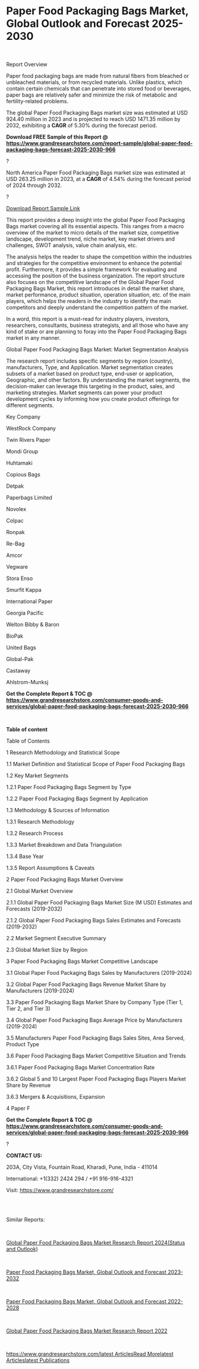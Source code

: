 <h1>Paper Food Packaging Bags Market, Global Outlook and Forecast 2025-2030</h1><br/><p>Report Overview</p>
 
 
 
 <p>Paper food packaging bags are made from natural fibers from bleached or unbleached materials, or from recycled materials. Unlike plastics, which contain certain chemicals that can penetrate into stored food or beverages, paper bags are relatively safer and minimize the risk of metabolic and fertility-related problems.</p>
 
 
 
 <p>The global Paper Food Packaging Bags market size was estimated at USD 924.40 million in 2023 and is projected to reach USD 1471.35 million by 2032, exhibiting a <strong>CAGR</strong> of 5.30% during the forecast period.</p>
 
 
 
 <div><b>Download FREE Sample of this Report @ <a href="https://www.grandresearchstore.com/report-sample/global-paper-food-packaging-bags-forecast-2025-2030-966">https://www.grandresearchstore.com/report-sample/global-paper-food-packaging-bags-forecast-2025-2030-966</a></b></div>
 
 
 
 <p>? </p>
 
 
 
 <p>North America Paper Food Packaging Bags market size was estimated at USD 263.25 million in 2023, at a <strong>CAGR</strong> of 4.54% during the forecast period of 2024 through 2032.</p>
 
 
 
 <p>? </p>
 
 
 
 <p><a href="https://www.grandresearchstore.com/mr-admin/report-sample/global-paper-food-packaging-bags-forecast-2025-2030-966">Download Report Sample Link</a></p>
 
 
 
 <p>This report provides a deep insight into the global Paper Food Packaging Bags market covering all its essential aspects. This ranges from a macro overview of the market to micro details of the market size, competitive landscape, development trend, niche market, key market drivers and challenges, SWOT analysis, value chain analysis, etc.</p>
 
 
 
 <p>The analysis helps the reader to shape the competition within the industries and strategies for the competitive environment to enhance the potential profit. Furthermore, it provides a simple framework for evaluating and accessing the position of the business organization. The report structure also focuses on the competitive landscape of the Global Paper Food Packaging Bags Market, this report introduces in detail the market share, market performance, product situation, operation situation, etc. of the main players, which helps the readers in the industry to identify the main competitors and deeply understand the competition pattern of the market.</p>
 
 
 
 <p>In a word, this report is a must-read for industry players, investors, researchers, consultants, business strategists, and all those who have any kind of stake or are planning to foray into the Paper Food Packaging Bags market in any manner.</p>
 
 
 
 <p>Global Paper Food Packaging Bags Market: Market Segmentation Analysis</p>
 
 
 
 <p>The research report includes specific segments by region (country), manufacturers, Type, and Application. Market segmentation creates subsets of a market based on product type, end-user or application, Geographic, and other factors. By understanding the market segments, the decision-maker can leverage this targeting in the product, sales, and marketing strategies. Market segments can power your product development cycles by informing how you create product offerings for different segments.</p>
 
 
 
 <p>Key Company</p>
 
 
 
 <p>WestRock Company</p>
 
 
 
 <p>Twin Rivers Paper</p>
 
 
 
 <p>Mondi Group</p>
 
 
 
 <p>Huhtamaki</p>
 
 
 
 <p>Copious Bags</p>
 
 
 
 <p>Detpak</p>
 
 
 
 <p>Paperbags Limited</p>
 
 
 
 <p>Novolex</p>
 
 
 
 <p>Colpac</p>
 
 
 
 <p>Ronpak</p>
 
 
 
 <p>Re-Bag</p>
 
 
 
 <p>Amcor</p>
 
 
 
 <p>Vegware</p>
 
 
 
 <p>Stora Enso</p>
 
 
 
 <p>Smurfit Kappa</p>
 
 
 
 <p>International Paper</p>
 
 
 
 <p>Georgia Pacific</p>
 
 
 
 <p>Welton Bibby & Baron</p>
 
 
 
 <p>BioPak</p>
 
 
 
 <p>United Bags</p>
 
 
 
 <p>Global-Pak</p>
 
 
 
 <p>Castaway</p>
 
 
 
 <p>Ahlstrom-Munksj</p>
 
 
 
 <div><b>Get the Complete Report & TOC @ <a href="https://www.grandresearchstore.com/consumer-goods-and-services/global-paper-food-packaging-bags-forecast-2025-2030-966">https://www.grandresearchstore.com/consumer-goods-and-services/global-paper-food-packaging-bags-forecast-2025-2030-966</a></b></div>
 
 
 
 <p><br />
 
 <b>Table of content</b></p>
 
 
 
 <p>Table of Contents<br />
 
 1 Research Methodology and Statistical Scope<br />
 
 1.1 Market Definition and Statistical Scope of Paper Food Packaging Bags<br />
 
 1.2 Key Market Segments<br />
 
 1.2.1 Paper Food Packaging Bags Segment by Type<br />
 
 1.2.2 Paper Food Packaging Bags Segment by Application<br />
 
 1.3 Methodology & Sources of Information<br />
 
 1.3.1 Research Methodology<br />
 
 1.3.2 Research Process<br />
 
 1.3.3 Market Breakdown and Data Triangulation<br />
 
 1.3.4 Base Year<br />
 
 1.3.5 Report Assumptions & Caveats<br />
 
 2 Paper Food Packaging Bags Market Overview<br />
 
 2.1 Global Market Overview<br />
 
 2.1.1 Global Paper Food Packaging Bags Market Size (M USD) Estimates and Forecasts (2019-2032)<br />
 
 2.1.2 Global Paper Food Packaging Bags Sales Estimates and Forecasts (2019-2032)<br />
 
 2.2 Market Segment Executive Summary<br />
 
 2.3 Global Market Size by Region<br />
 
 3 Paper Food Packaging Bags Market Competitive Landscape<br />
 
 3.1 Global Paper Food Packaging Bags Sales by Manufacturers (2019-2024)<br />
 
 3.2 Global Paper Food Packaging Bags Revenue Market Share by Manufacturers (2019-2024)<br />
 
 3.3 Paper Food Packaging Bags Market Share by Company Type (Tier 1, Tier 2, and Tier 3)<br />
 
 3.4 Global Paper Food Packaging Bags Average Price by Manufacturers (2019-2024)<br />
 
 3.5 Manufacturers Paper Food Packaging Bags Sales Sites, Area Served, Product Type<br />
 
 3.6 Paper Food Packaging Bags Market Competitive Situation and Trends<br />
 
 3.6.1 Paper Food Packaging Bags Market Concentration Rate<br />
 
 3.6.2 Global 5 and 10 Largest Paper Food Packaging Bags Players Market Share by Revenue<br />
 
 3.6.3 Mergers & Acquisitions, Expansion<br />
 
 4 Paper F</p>
 
 
 
 <div><b>Get the Complete Report & TOC @ <a href="https://www.grandresearchstore.com/consumer-goods-and-services/global-paper-food-packaging-bags-forecast-2025-2030-966">https://www.grandresearchstore.com/consumer-goods-and-services/global-paper-food-packaging-bags-forecast-2025-2030-966</a></b></div>
 
 
 
 <p>? </p>
 
 
 
 <p><b>CONTACT US:</b><br />
 
 203A, City Vista, Fountain Road, Kharadi, Pune, India - 411014<br />
 
 International: +1(332) 2424 294 / +91 916-916-4321<br />
 
 Visit: <a href="https://www.grandresearchstore.com/">https://www.grandresearchstore.com/</a><br />
 
 <br />
 
 <br />
 
 Similar Reports:<br />
 
 <br />
 
 <a href="https://www.grandresearchstore.com/consumer-goods-and-services/global-paper-food-packaging-bags-2024-210">Global Paper Food Packaging Bags Market Research Report 2024(Status and Outlook)</a><br />
 
 <br />
 
 <a href="https://www.grandresearchstore.com/consumer-goods-and-services/global-paper-food-packaging-bags-forecast-2023-2032-553">Paper Food Packaging Bags Market, Global Outlook and Forecast 2023-2032</a><br />
 
 <br />
 
 <a href="https://www.grandresearchstore.com/consumer-goods-and-services/global-paper-food-packaging-bags-forecast-2022-2028-355">Paper Food Packaging Bags Market, Global Outlook and Forecast 2022-2028</a><br />
 
 <br />
 
 <a href="https://www.grandresearchstore.com/consumer-goods-and-services/global-paper-food-packaging-bags-2022-553">Global Paper Food Packaging Bags Market Research Report 2022</a><br />
 
 <br />
 
 <a href="https://gyeongbokgung.com">https://www.grandresearchstore.com/</a><a href="https://hallyeomaritime.com">latest Articles</a><a href="https://jingwansa.com">Read More</a><a href="https://nguoiviet.jp/">latest Articles</a><a href="https://www.intelmarketresearch.com/">latest Publications</a></p>